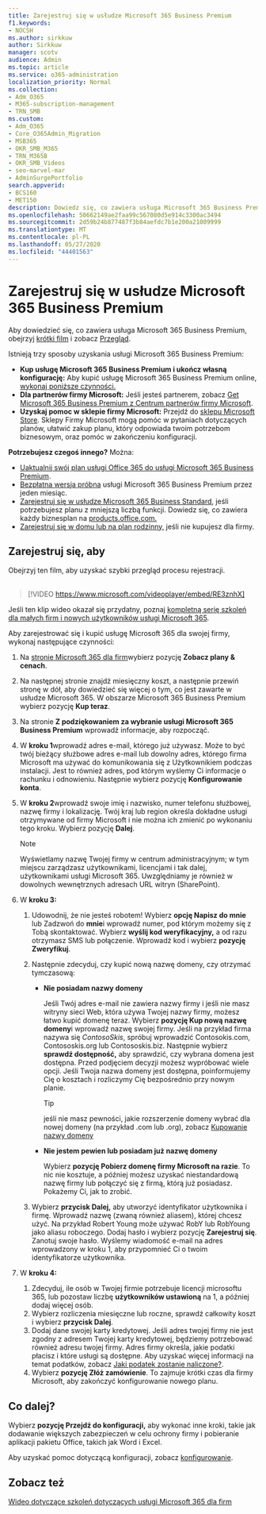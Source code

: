 ```yaml
---
title: Zarejestruj się w usłudze Microsoft 365 Business Premium
f1.keywords:
- NOCSH
ms.author: sirkkuw
author: Sirkkuw
manager: scotv
audience: Admin
ms.topic: article
ms.service: o365-administration
localization_priority: Normal
ms.collection:
- Adm_O365
- M365-subscription-management
- TRN_SMB
ms.custom:
- Adm_O365
- Core_O365Admin_Migration
- MSB365
- OKR_SMB_M365
- TRN_M365B
- OKR_SMB_Videos
- seo-marvel-mar
- AdminSurgePortfolio
search.appverid:
- BCS160
- MET150
description: Dowiedz się, co zawiera usługa Microsoft 365 Business Premium, i uzyskaj wskazówki krok po kroku dotyczące rejestrowania się w usłudze Microsoft 365 Business Premium.
ms.openlocfilehash: 50662149ae2faa99c567080d5e914c3300ac3494
ms.sourcegitcommit: 2d59b24b877487f3b84aefdc7b1e200a21009999
ms.translationtype: MT
ms.contentlocale: pl-PL
ms.lasthandoff: 05/27/2020
ms.locfileid: "44401563"
---
```

# <a name="sign-up-for-microsoft-365-business-premium"></a>Zarejestruj się w usłudze Microsoft 365 Business Premium

Aby dowiedzieć się, co zawiera usługa Microsoft 365 Business Premium, obejrzyj [krótki film](https://go.microsoft.com/fwlink/?linkid=2109651) i zobacz [Przegląd](microsoft-365-business-overview.md).

Istnieją trzy sposoby uzyskania usługi Microsoft 365 Business Premium:
- **Kup usługę Microsoft 365 Business Premium i ukończ własną konfigurację:** Aby kupić usługę Microsoft 365 Business Premium online, [wykonaj poniższe czynności.](#sign-up-steps)
- **Dla partnerów firmy Microsoft:** Jeśli jesteś partnerem, zobacz [Get Microsoft 365 Business Premium z Centrum partnerów firmy Microsoft](get-microsoft-365-business.md).
- **Uzyskaj pomoc w sklepie firmy Microsoft:** Przejdź do [sklepu Microsoft Store](https://go.microsoft.com/fwlink/?linkid=2109652). Sklepy Firmy Microsoft mogą pomóc w pytaniach dotyczących planów, ułatwić zakup planu, który odpowiada twoim potrzebom biznesowym, oraz pomóc w zakończeniu konfiguracji.

**Potrzebujesz czegoś innego?** Można:
- [Uaktualnij swój plan usługi Office 365 do usługi Microsoft 365 Business Premium](migrate-to-microsoft-365-business.md).
- [Bezpłatna wersja próbna](https://go.microsoft.com/fwlink/p/?linkid=2102309) usługi Microsoft 365 Business Premium przez jeden miesiąc.
- [Zarejestruj się w usłudze Microsoft 365 Business Standard,](https://go.microsoft.com/fwlink/p/?LinkID=510935) jeśli potrzebujesz planu z mniejszą liczbą funkcji. Dowiedz się, co zawiera każdy biznesplan na [products.office.com.](https://go.microsoft.com/fwlink/?linkid=2109397)
- [Zarejestruj się w domu lub na plan rodzinny,](https://go.microsoft.com/fwlink/?linkid=2109398) jeśli nie kupujesz dla firmy. 

## <a name="sign-up-steps"></a>Zarejestruj się, aby

Obejrzyj ten film, aby uzyskać szybki przegląd procesu rejestracji.<br><br>

> [!VIDEO https://www.microsoft.com/videoplayer/embed/RE3znhX] 

Jeśli ten klip wideo okazał się przydatny, poznaj [kompletną serię szkoleń dla małych firm i nowych użytkowników usługi Microsoft 365](https://support.office.com/article/6ab4bbcd-79cf-4000-a0bd-d42ce4d12816).

Aby zarejestrować się i kupić usługę Microsoft 365 dla swojej firmy, wykonaj następujące czynności:

1. Na [stronie Microsoft 365 dla firm](https://go.microsoft.com/fwlink/?linkid=2109654)wybierz pozycję **Zobacz plany & cenach**. 
2. Na następnej stronie znajdź miesięczny koszt, a następnie przewiń stronę w dół, aby dowiedzieć się więcej o tym, co jest zawarte w usłudze Microsoft 365. W obszarze Microsoft 365 Business Premium wybierz pozycję **Kup teraz**.
3. Na stronie **Z podziękowaniem za wybranie usługi Microsoft 365 Business Premium** wprowadź informacje, aby rozpocząć.
4. W **kroku 1**wprowadź adres e-mail, którego już używasz. Może to być twój bieżący służbowe adres e-mail lub dowolny adres, którego firma Microsoft ma używać do komunikowania się z Użytkownikiem podczas instalacji. Jest to również adres, pod którym wyślemy Ci informacje o rachunku i odnowieniu. Następnie wybierz pozycję **Konfigurowanie konta**.
5. W **kroku 2**wprowadź swoje imię i nazwisko, numer telefonu służbowej, nazwę firmy i lokalizację. Twój kraj lub region określa dokładne usługi otrzymywane od firmy Microsoft i nie można ich zmienić po wykonaniu tego kroku. Wybierz pozycję **Dalej**.
    > [!NOTE]
    > Wyświetlamy nazwę Twojej firmy w centrum administracyjnym; w tym miejscu zarządzasz użytkownikami, licencjami i tak dalej, użytkownikami usługi Microsoft 365. Uwzględniamy je również w dowolnych wewnętrznych adresach URL witryn (SharePoint).
6. W **kroku 3:**

    1. Udowodnij, że nie jesteś robotem! Wybierz **opcję Napisz do mnie** lub Zadzwoń do **mnie**i wprowadź numer, pod którym możemy się z Tobą skontaktować. Wybierz **wyślij kod weryfikacyjny,** a od razu otrzymasz SMS lub połączenie. Wprowadź kod i wybierz **pozycję Zweryfikuj**.
    2. Następnie zdecyduj, czy kupić nową nazwę domeny, czy otrzymać tymczasową:

        - **Nie posiadam nazwy domeny** 
        
            Jeśli Twój adres e-mail nie zawiera nazwy firmy i jeśli nie masz witryny sieci Web, która używa Twojej nazwy firmy, możesz łatwo kupić domenę teraz. Wybierz **pozycję Kup nową nazwę domeny**i wprowadź nazwę swojej firmy. Jeśli na przykład firma nazywa się *ContosoSkis*, spróbuj wprowadzić Contosokis.com, Contososkis.org lub Contososkis.biz. Następnie wybierz **sprawdź dostępność,** aby sprawdzić, czy wybrana domena jest dostępna. Przed podjęciem decyzji możesz wypróbować wiele opcji. Jeśli Twoja nazwa domeny jest dostępna, poinformujemy Cię o kosztach i rozliczymy Cię bezpośrednio przy nowym planie. 
       
            > [!TIP]
            > jeśli nie masz pewności, jakie rozszerzenie domeny wybrać dla nowej domeny (na przykład .com lub .org), zobacz [Kupowanie nazwy domeny](https://go.microsoft.com/fwlink/?linkid=2109700)
        
        - **Nie jestem pewien lub posiadam już nazwę domeny** 
        
             Wybierz **pozycję Pobierz domenę firmy Microsoft na razie**. To nic nie kosztuje, a później możesz uzyskać niestandardową nazwę firmy lub połączyć się z firmą, którą już posiadasz. Pokażemy Ci, jak to zrobić.

    3. Wybierz **przycisk Dalej,** aby utworzyć identyfikator użytkownika i firmę. Wprowadź nazwę (zwaną również aliasem), której chcesz użyć. Na przykład Robert Young może używać RobY lub RobYoung jako aliasu roboczego. Dodaj hasło i wybierz pozycję **Zarejestruj się**. Zanotuj swoje hasło. Wyślemy wiadomość e-mail na adres wprowadzony w kroku 1, aby przypomnieć Ci o twoim identyfikatorze użytkownika.
7. W **kroku 4:** 

    1. Zdecyduj, ile osób w Twojej firmie potrzebuje licencji microsoftu 365, lub pozostaw liczbę **użytkowników ustawioną** na 1, a później dodaj więcej osób. 
    2. Wybierz rozliczenia miesięczne lub roczne, sprawdź całkowity koszt i wybierz **przycisk Dalej**. 
    3. Dodaj dane swojej karty kredytowej. Jeśli adres twojej firmy nie jest zgodny z adresem Twojej karty kredytowej, będziemy potrzebować również adresu twojej firmy. Adres firmy określa, jakie podatki płacisz i które usługi są dostępne. Aby uzyskać więcej informacji na temat podatków, zobacz [Jaki podatek zostanie naliczone?](https://go.microsoft.com/fwlink/?linkid=2109701).
    4. Wybierz **pozycję Złóż zamówienie**. To zajmuje krótki czas dla firmy Microsoft, aby zakończyć konfigurowanie nowego planu.

## <a name="whats-next"></a>Co dalej?

Wybierz **pozycję Przejdź do konfiguracji,** aby wykonać inne kroki, takie jak dodawanie większych zabezpieczeń w celu ochrony firmy i pobieranie aplikacji pakietu Office, takich jak Word i Excel.

Aby uzyskać pomoc dotyczącą konfiguracji, zobacz [konfigurowanie](set-up.md).

## <a name="see-also"></a>Zobacz też

[Wideo dotyczące szkoleń dotyczących usługi Microsoft 365 dla firm](https://support.office.com/article/6ab4bbcd-79cf-4000-a0bd-d42ce4d12816)
